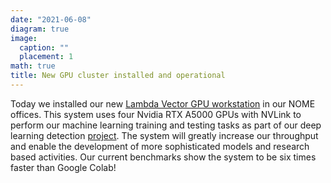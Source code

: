 ```yaml
---
date: "2021-06-08"
diagram: true
image:
  caption: ""
  placement: 1
math: true
title: New GPU cluster installed and operational
---
```


Today we installed our new <a href="https://lambdalabs.com/gpu-workstations/vector">Lambda Vector GPU workstation</a> in our NOME offices. This system uses four Nvidia RTX A5000 GPUs with NVLink to perform our machine learning training and testing tasks as part of our deep learning detection <a href="../../project/mldetect/">project</a>. The system will greatly increase our throughput and enable the development of more sophisticated models and research based activities. Our current benchmarks show the system to be six times faster than Google Colab!